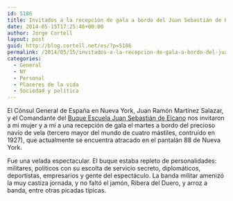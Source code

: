 ```yaml
---
id: 5186
title: Invitados a la recepción de gala a bordo del Juan Sebastián de Elcano
date: 2014-05-15T17:25:48+00:00
author: Jorge Cortell
layout: post
guid: http://blog.cortell.net/es/?p=5186
permalink: /2014/05/15/invitados-a-la-recepcion-de-gala-a-bordo-del-juan-sebastian-de-elcano/
categories:
  - General
  - NY
  - Personal
  - Placeres de la vida
  - Sociedad y polí­tica
---
```

El Cónsul General de España en Nueva York, Juan Ramón Martínez Salazar, y el Comandante del <a title="https://en.wikipedia.org/wiki/Spanish_ship_Juan_Sebasti%C3%A1n_Elcano_(1927)" href="https://en.wikipedia.org/wiki/Spanish_ship_Juan_Sebasti%C3%A1n_Elcano_(1927)" target="_blank">Buque Escuela Juan Sebastián de Elcano</a> nos invitaron a mi mujer y a mí a una recepción de gala el martes a bordo del precioso navío de vela (tercero mayor del mundo de cuatro mástiles, contruído en 1927), que actualmente se encuentra atracado en el pantalán 88 de Nueva York.

Fue una velada espectacular. El buque estaba repleto de personalidades: militares, políticos con su escolta de servicio secreto, diplomáticos, deportistas, empresarios y gente del espectáculo. La banda militar amenizó la muy castiza jornada, y no faltó el jamón, Ribera del Duero, y arroz a banda, entre otras picadas típicas.